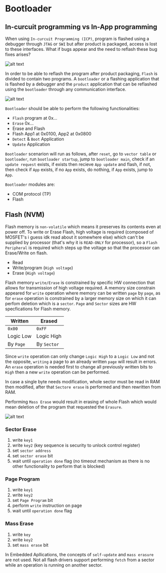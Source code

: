 # Bootloader

## In-curcuit programming vs In-App programming

When using `In-curcuit Programming (ICP)`, program is flashed using a debugger through `JTAG` or `SWI` but after product is packaged, access is lost to these interfaces. What if bugs appear and the need to reflash these bug fixes arises?

![alt text](image.png)

In order to be able to reflash the program after product packaging, `Flash` is divided to contain two programs. A `bootloader` or a flashing application that is flashed by a debugger and the `product` application that can be reflashed using the `bootloader` through any communication interface.

![alt text](image-1.png)

`Bootloader` should be able to perform the following functionalities:

- `Flash` program at 0x...
- `Erase` 0x...
- Erase and Flash
- Flash App1 at 0x0100, App2 at 0x0800
- `Detect` & `Boot` Application
- `Update` Application

`Bootloader` scenarion will run as follows, after `reset`, go to `vector table` or `bootloader`, run `bootloader startup`, jump to `bootloader main`, check if an `update request` exists, if exists then recieve `App update` and flash, if not, then check if `App` exists, if no `App` exists, do nothing, if `App` exists, jump to `App`.

`Bootloader` modules are:

- COM protocol (TP)
- Flash

## Flash (NVM)

Flash memory is `non-volatile` which means it preserves its contents even at power off. To write or Erase Flash, high voltage is required (composed of MOSFET's i guess idk read about it somewhere else) which can't be supplied by processor (that's why it is `READ-ONLY` for processor), so a `Flash Peripheral` is required which steps up the voltage so that the processor can Erase/Write on flash.

- Read
- Write/program (`High voltage`)
- Erase (`High voltage`)

Flash memory `write/Erase` is constrained by specific HW connection that allows for transmission of high voltage required. A memory size constrain appeared for `write` operation where memory can be written `page` by `page`, as for `erase` operation is constrained by a larger memory size on which it can perfom deletion which is a `sector`. `Page` and `Sector` sizes are HW specfications for Flash memory.

|Written | Erased
|--------|----------
| `0x00` | `0xFF`
| Logic Low | Logic High
| By `Page` | By `Sector`

Since `write` operation can only change `Logic High` to a `Logic Low` and not the opposite, `writing` a page to an already written `page` will result in errors. An `erase` operation is needed first to change all previously written bits to `High` then a new `write` operation can be performed.

In case a single byte needs modification, whole sector must be read in RAM then modified, after that `Sectore erase` is performed and then rewritten from RAM.

Performing `Mass Erase` would result in erasing of whole Flash which would mean deletion of the program that requested the `Erasure`.

![alt text](image-2.png)

### Sector Erase

1. write `key1`
2. write `key2` (key sequence is security to unlock control register)
3. set `sector address`
4. set `sector erase` bit
5. wait until `operation done` flag (no timeout mechanism as there is no other functionality to perform that is blocked)

### Page Program

1. write `key1`
2. write `key2`
3. set `Page Program` bit
4. perform `write` instruction on page
5. wait until `operation done` flag

### Mass Erase

1. write `key`
2. write `key2`
3. set `mass erase` bit

In Embedded Apllications, the concepts of `self-update` and `mass erasure` are not used. Not all flash drivers support performing `fetch` from a sector while an operation is running on another sector.
